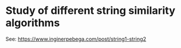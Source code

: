 
# Study of different string similarity algorithms

See: https://www.inginerpebega.com/post/string1-string2

